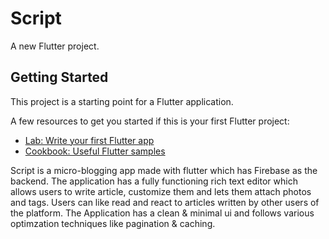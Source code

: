 # Script

A new Flutter project.

## Getting Started

This project is a starting point for a Flutter application.

A few resources to get you started if this is your first Flutter project:

- [Lab: Write your first Flutter app](https://flutter.dev/docs/get-started/codelab)
- [Cookbook: Useful Flutter samples](https://flutter.dev/docs/cookbook)


Script is a micro-blogging app made with flutter which has Firebase as the backend. The application has a fully functioning rich text editor which allows users to write article, customize them and lets them attach photos and tags. Users can like read and react to articles written by other users of the platform. The Application has a clean & minimal ui and follows various optimzation techniques like pagination & caching.
